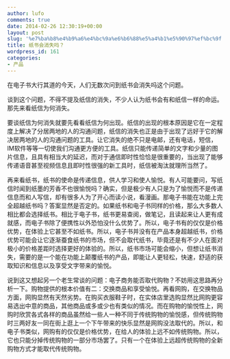 ```yaml
---
author: lufo
comments: true
date: 2014-02-26 12:30:19+00:00
layout: post
slug: '%e7%ba%b8%e4%b9%a6%e4%bc%9a%e6%b6%88%e5%a4%b1%e5%90%97%ef%bc%9f'
title: 纸书会消失吗？
wordpress_id: 161
categories:
- 产品
---
```


在电子书大行其道的今天，人们无数次问到纸书会消失吗这个问题。

谈到这个问题，不得不提及纸信的消失，不少人认为纸书会有和纸信一样的命运。那先来看纸信为何消失。

要谈纸信为何消失就要先看看纸信为何出现。纸信的出现的根本原因是它在一定程度上解决了分居两地的人的沟通问题，纸信的消失也正是由于出现了远好于它的解决居两地的人的沟通问题的工具。让它消失的绝不只是电邮，还有电话，短信，IM软件等等一切使我们沟通更方便的工具。纸信只能传递简单的文字和少量的图片信息，且具有相当大的延迟，而对于通信即时性恰恰是很重要的，当出现了能够传递语音甚至视频信息且即时性很强的新工具时，纸信被淘汰就理所当然了。

再来看纸书，纸书的使命是传递信息，供人学习和使人愉悦。有人可能要问，写纸信时闻到纸墨的芳香不也很愉悦吗？确实，但是极少有人只是为了愉悦而不是传递信息而和人写信，却有很多人为了开心而读小说，看漫画。那电子书能在功能上完全超越纸书吗？答案显然是否定的。如果纸书和电子书同样的价格，那么大多数人相比都会选择纸书。相比于电子书，纸书更易查阅，做笔记，且读起来让人更有成就感，而电子书除了便携性以外恐怕没什么优势了。所以，电子书有的仅仅是价格优势，在体验上它甚至不如纸书。所以，电子书并没有在产品本身超越纸书，价格优势可能会让它逐渐蚕食纸书的市场，但不会取代纸书，毕竟还是有不少人在面对极小的价格差距时选择更好的体验的。所以，纸书市场可能会缩小，但想让纸书消失，需要的是一个能在功能上颠覆纸书的产品，即能让人更轻松，快速，舒适的获取知识和信息以及享受文字带来的愉悦。

说到这又想起另一个老生常谈的问题：电子商务能否取代购物？不妨用这思路再分析一下。购物提供的根本价值有二：交换商品和享受愉悦。再看网购，在交换物品方面，网购显然有天然劣势。在购买衣服鞋子时，在实体店里选购显然比网购更容易选出中意的商品，其他商品或多或少也有类似的情况。而在购物的愉悦性上，网购时欣赏各式各样的商品虽然给一些人一种不同于传统购物的愉悦感，但传统购物时三两好友一同在街上逛上一个下午带来的快乐显然是网购没法取代的。所以，和电子书类似，网购有的仅仅是价格优势，在给人的体验上远不如传统购物。所以，它也只能分掉传统购物的一部分市场罢了。只有一个在体验上远超传统购物的全新购物方式才能取代传统购物。
